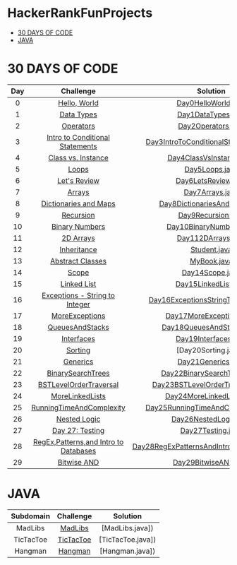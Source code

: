 # HackerRankFunProjects

* [30 DAYS OF CODE](#30-days-of-code)
* [JAVA](#java)

# 30 DAYS OF CODE

| Day |                                                Challenge                                              				        |                                                                                           Solution                                                                                                                              									    |				 	 
|:---:|:---------------------------------------------------------------------------------------------------------------------:|:-----------------------------------------------------------------------------------------------------------------------------------------------------------------------------------------------------------------------------------------------------------------------:|
|  0  | [Hello, World](https://www.hackerrank.com/challenges/30-hello-world)                                  				        | [Day0HelloWorld.java]()               									    |														     
|  1  | [Data Types](https://www.hackerrank.com/challenges/30-data-types)                                     				        | [Day1DataTypes.java]()                									    | 														     
|  2  | [Operators](https://www.hackerrank.com/challenges/30-operators/problem)                                   		      | [Day2Operators.java]()              										      | 														      
|  3  | [Intro to Conditional Statements](https://www.hackerrank.com/challenges/30-conditional-statements/problem)            | [Day3IntroToConditionalStatements.java]()                   | 														       
|  4  | [Class vs. Instance](https://www.hackerrank.com/challenges/30-class-vs-instance/problem)                              | [Day4ClassVsInstance.java]()               						      | 														       
|  5  | [Loops](https://www.hackerrank.com/challenges/30-loops/problem)                                       				  | [Day5Loops.java]()                											    | 	 													       
|  6  | [Let's Review](https://www.hackerrank.com/challenges/30-review-loop/problem)                                      	  | [Day6LetsReview.java]()                						  			    |       											           
|  7  | [Arrays](https://www.hackerrank.com/challenges/30-arrays/problem)                                       		      | [Day7Arrays.java]()                											    |       											           
|  8  | [Dictionaries and Maps](https://www.hackerrank.com/challenges/30-dictionaries-and-maps/problem)                       | [Day8DictionariesAndMaps.java]()                				    |       											           
|  9  | [Recursion](https://www.hackerrank.com/challenges/30-recursion/problem)                                       		  | [Day9Recursion.java]()                									    |       											           
|  10 | [Binary Numbers](https://www.hackerrank.com/challenges/30-binary-numbers/problem)                                     | [Day10BinaryNumbers.java]()                							    |       											           
|  11 | [2D Arrays](https://www.hackerrank.com/challenges/30-2d-arrays/problem)                                     	      | [Day112DArrays.java]()                							 		    |       											           
|  12 | [Inheritance](https://www.hackerrank.com/challenges/30-inheritance/problem)                                           | [Student.java]()                							                        |       											          
|  13 | [Abstract Classes](https://www.hackerrank.com/challenges/30-abstract-classes/problem)                                 | [MyBook.java]()                							                            |       											          
|  14 | [Scope](https://www.hackerrank.com/challenges/30-scope/problem)                                     				  | [Day14Scope.java]()                							                    |       											           
|  15 | [Linked List](https://www.hackerrank.com/challenges/30-linked-list/problem)                                           | [Day15LinkedList.java]()                							        |                                                              
|  16 | [Exceptions - String to Integer](https://www.hackerrank.com/challenges/30-exceptions-string-to-integer/problem)       | [Day16ExceptionsStringToInteger.java]()                		|                                                             
|  17 | [MoreExceptions](https://www.hackerrank.com/challenges/30-more-exceptions/problem)                                    | [Day17MoreExceptions.java]()                							|                                                              
|  18 | [QueuesAndStacks](https://www.hackerrank.com/challenges/30-queues-stacks/problem)                                     | [Day18QueuesAndStacks.java]()                							|                                                              
|  19 | [Interfaces](https://www.hackerrank.com/challenges/30-interfaces/problem)                                             | [Day19Interfaces.java]()                							        |                                                              
|  20 | [Sorting](https://www.hackerrank.com/challenges/30-sorting/problem)                                                   | [Day20Sorting.java])                							                |                                                             
|  21 | [Generics](https://www.hackerrank.com/challenges/30-generics/problem)                                                 | [Day21Generics.java]()                							            |                                                              
|  22 | [BinarySearchTrees](https://www.hackerrank.com/challenges/30-binary-search-trees/problem)                             | [Day22BinarySearchTrees.java]()                						|                                                              
|  23 | [BSTLevelOrderTraversal](https://www.hackerrank.com/challenges/30-binary-trees/problem)                               | [Day23BSTLevelOrderTraversal.java]()                			|                                                              
|  24 | [MoreLinkedLists](https://www.hackerrank.com/challenges/30-linked-list-deletion/problem)                              | [Day24MoreLinkedLists.java]()                							|                                                              
|  25 | [RunningTimeAndComplexity](https://www.hackerrank.com/challenges/30-running-time-and-complexity/problem)              | [Day25RunningTimeAndComplexity.java]()                		|                                                              
|  26 | [Nested Logic](https://www.hackerrank.com/challenges/30-nested-logic/problem)           						      | [Day26NestedLogic.java]()                		    		    	    	|                                                              
|  27 | [Day 27: Testing](https://www.hackerrank.com/challenges/30-testing/problem)           						      	  | [Day27Testing.java]()                		    		    	    			|                                                              
|  28 | [RegEx,Patterns,and Intro to Databases](https://www.hackerrank.com/challenges/30-regex-patterns/problem)              | [Day28RegExPatternsAndIntroToDatabases.java]()        |                                                              
|  29 | [Bitwise AND](https://www.hackerrank.com/challenges/30-bitwise-and/problem)             							  | [Day29BitwiseAND.java]()                	    		    			    |                                                              

# JAVA

|          Subdomain          |                                                         Challenge                                                       		 		|                                                                                                Solution                                                                                                                               				 		|				 	  
|:---------------------------:|:---------------------------------------------------------------------------------------------------------------------------------------:|:-------------------------------------------------------------------------------------------------------------------------------------------------------------------------------------------------------------------------------------------------------------:|
|       MadLibs   	  | [MadLibs](https://www.hackerrank.com/challenges/welcome-to-java)                                               		 		| [MadLibs.java]) 
|       TicTacToe   	| [TicTacToe](https://www.hackerrank.com/challenges/welcome-to-java)                                               		 		| [TicTacToe.java]) 
|       Hangman   	  | [Hangman](https://www.hackerrank.com/challenges/welcome-to-java)                                               		 		| [Hangman.java]) |						



